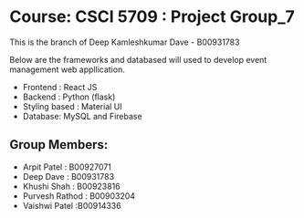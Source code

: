 # Course: CSCI 5709 : Project Group_7
This is the branch of Deep Kamleshkumar Dave - B00931783

Below are the frameworks and databased will used to develop event management web appllication.

- Frontend : React JS
- Backend : Python (flask)
- Styling based : Material UI
- Database: MySQL and Firebase

## Group Members:

- Arpit Patel : B00927071
- Deep Dave : B00931783
- Khushi Shah : B00923816
- Purvesh Rathod : B00903204
- Vaishwi Patel :B00914336
